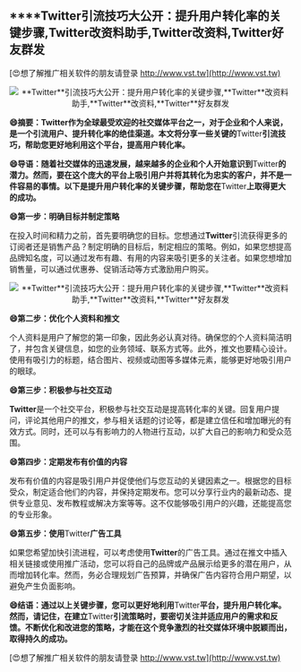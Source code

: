 ## ****Twitter**引流技巧大公开：提升用户转化率的关键步骤,**Twitter**改资料助手,**Twitter**改资料,**Twitter**好友群发**

[😍想了解推广相关软件的朋友请登录 http://www.vst.tw](http://www.vst.tw)

 <center><img src="https://vst.tw/MP4/tuiguang/png/5.png" alt="**Twitter**引流技巧大公开：提升用户转化率的关键步骤,**Twitter**改资料助手,**Twitter**改资料,**Twitter**好友群发"></center>

**😄摘要：**Twitter**作为全球最受欢迎的社交媒体平台之一，对于企业和个人来说，是一个引流用户、提升转化率的绝佳渠道。本文将分享一些关键的**Twitter**引流技巧，帮助您更好地利用这个平台，提高用户转化率。**

**😄导语：随着社交媒体的迅速发展，越来越多的企业和个人开始意识到**Twitter**的潜力。然而，要在这个庞大的平台上吸引用户并将其转化为忠实的客户，并不是一件容易的事情。以下是提升用户转化率的关键步骤，帮助您在**Twitter**上取得更大的成功。**

**😄第一步：明确目标并制定策略**

在投入时间和精力之前，首先要明确您的目标。您想通过**Twitter**引流获得更多的订阅者还是销售产品？制定明确的目标后，制定相应的策略。例如，如果您想提高品牌知名度，可以通过发布有趣、有用的内容来吸引更多的关注者。如果您想增加销售量，可以通过优惠券、促销活动等方式激励用户购买。

 <center><img src="https://vst.tw/MP4/tuiguang/png/0.png" alt="**Twitter**引流技巧大公开：提升用户转化率的关键步骤,**Twitter**改资料助手,**Twitter**改资料,**Twitter**好友群发"></center>

**😄第二步：优化个人资料和推文**

个人资料是用户了解您的第一印象，因此务必认真对待。确保您的个人资料简洁明了，并包含关键信息，如您的业务领域、联系方式等。此外，推文也要精心设计。使用有吸引力的标题，结合图片、视频或动图等多媒体元素，能够更好地吸引用户的眼球。

**😄第三步：积极参与社交互动**

**Twitter**是一个社交平台，积极参与社交互动是提高转化率的关键。回复用户提问，评论其他用户的推文，参与相关话题的讨论等，都是建立信任和增加曝光的有效方式。同时，还可以与有影响力的人物进行互动，以扩大自己的影响力和受众范围。

**😄第四步：定期发布有价值的内容**

发布有价值的内容是吸引用户并促使他们与您互动的关键因素之一。根据您的目标受众，制定适合他们的内容，并保持定期发布。您可以分享行业内的最新动态、提供专业意见、发布教程或解决方案等等。这不仅能够吸引用户的兴趣，还能提高您的专业形象。

**😄第五步：使用**Twitter**广告工具**

如果您希望加快引流进程，可以考虑使用**Twitter**的广告工具。通过在推文中插入相关链接或使用推广活动，您可以将自己的品牌或产品展示给更多的潜在用户，从而增加转化率。然而，务必合理规划广告预算，并确保广告内容符合用户期望，以避免产生负面影响。

**😄结语：通过以上关键步骤，您可以更好地利用**Twitter**平台，提升用户转化率。然而，请记住，在建立**Twitter**引流策略时，要密切关注并适应用户的需求和反馈。不断优化和改进您的策略，才能在这个竞争激烈的社交媒体环境中脱颖而出，取得持久的成功。**

[😍想了解推广相关软件的朋友请登录 http://www.vst.tw](http://www.vst.tw)



